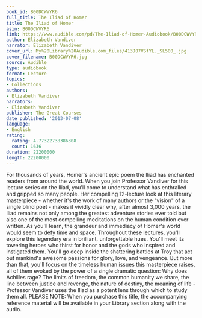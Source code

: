 ```yaml
---
book_id: B00DCWVYR6
full_title: The Iliad of Homer
title: The Iliad of Homer
asin: B00DCWVYR6
link: https://www.audible.com/pd/The-Iliad-of-Homer-Audiobook/B00DCWVYR6
author: Elizabeth Vandiver
narrator: Elizabeth Vandiver
cover_url: My%20Library%20Audible.com_files/413J07VSfYL._SL500_.jpg
cover_filename: B00DCWVYR6.jpg
source: Audible
type: audiobook
format: Lecture
topics:
- Collections
authors:
- Elizabeth Vandiver
narrators:
- Elizabeth Vandiver
publisher: The Great Courses
date_published: '2013-07-08'
language:
- English
rating:
  rating: 4.77322738386308
  count: 1636
duration: 22200000
length: 22200000
---
```

For thousands of years, Homer's ancient epic poem the Iliad has enchanted readers from around the world. When you join Professor Vandiver for this lecture series on the Iliad, you'll come to understand what has enthralled and gripped so many people.
Her compelling 12-lecture look at this literary masterpiece - whether it's the work of many authors or the "vision" of a single blind poet - makes it vividly clear why, after almost 3,000 years, the Iliad remains not only among the greatest adventure stories ever told but also one of the most compelling meditations on the human condition ever written.
As you'll learn, the grandeur and immediacy of Homer's world would seem to defy time and space. Throughout these lectures, you'll explore this legendary era in brilliant, unforgettable hues. You'll meet its towering heroes who thirst for honor and the gods who inspired and instigated them. You'll go deep inside the shattering battles at Troy that act out mankind's awesome passions for glory, love, and vengeance. But more than that, you'll focus on the timeless human issues this masterpiece raises, all of them evoked by the power of a single dramatic question: Why does Achilles rage? The limits of freedom, the common humanity we share, the line between justice and revenge, the nature of destiny, the meaning of life - Professor Vandiver uses the Iliad as a potent lens through which to study them all.
PLEASE NOTE: When you purchase this title, the accompanying reference material will be available in your Library section along with the audio.

